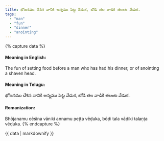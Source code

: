 ```yaml
---
title: భోజనము చేశిన వానికి అన్నము పెట్ట వేడుక, బోడి తల వాడికి తలంట వేడుక.
tags:
  - "man"
  - "fun"
  - "dinner"
  - "anointing"
---
```


{% capture data %}
#### Meaning in English:
The fun of setting food before a man who has had his dinner, or of anointing a shaven head.

#### Meaning in Telugu:
భోజనము చేశిన వానికి అన్నము పెట్ట వేడుక, బోడి తల వాడికి తలంట వేడుక.

#### Romanization:
Bhōjanamu cēśina vāniki annamu peṭṭa vēḍuka, bōḍi tala vāḍiki talaṇṭa vēḍuka.
{% endcapture %}

{{ data | markdownify }}

